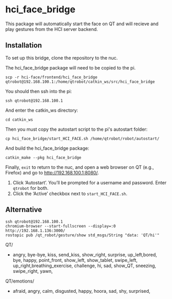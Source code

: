 # hci_face_bridge

This package will automatically start the face on QT and will recieve and play gestures from the HCI server backend.


## Installation 

To set up this bridge, clone the repository to the nuc. 

The hci_face_bridge package will need to be copied to the pi. 
```
scp -r hci-face/frontend/hci_face_bridge qtrobot@192.168.100.1:/home/qtrobot/catkin_ws/src/hci_face_bridge
```

You should then ssh into the pi:
```
ssh qtrobot@192.168.100.1
```

And enter the catkin_ws directory:
```
cd catkin_ws
```


Then you must copy the autostart script to the pi's autostart folder:
```
cp hci_face_bridge/start_HCI_FACE.sh /home/qtrobot/robot/autostart/
```

And build the hci_face_bridge package:
```
catkin_make --pkg hci_face_bridge
```

Finally, `exit` to return to the nuc, and open a web browser on QT (e.g., Firefox) and go to http://192.168.100.1:8080/.
> 
1. Click ‘Autostart’. You’ll be prompted for a username and password. Enter `qtrobot` for both.
2. Click the ‘Active’ checkbox next to `start_HCI_FACE.sh`.

## Alternative
```
ssh qtrobot@192.168.100.1
chromium-browser --start-fullscreen --display=:0 http://192.168.1.136:3000/
rostopic pub /qt_robot/gesture/show std_msgs/String "data: 'QT/hi'"
```
QT/
- angry, bye-bye, kiss, send_kiss, show_right, surprise, up_left,bored, bye, happy, point_front, show_left, show_tablet, swipe_left, up_right,breathing_exercise, challenge, hi, sad, show_QT, sneezing, swipe_right, yawn,


QT/emotions/
- afraid, angry, calm, disgusted, happy, hoora, sad, shy, surprised,